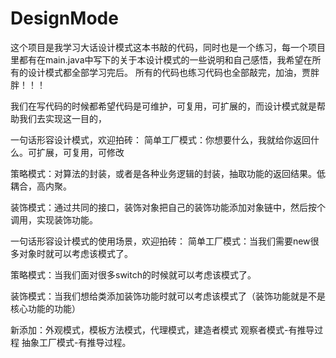 # DesignMode
这个项目是我学习大话设计模式这本书敲的代码，同时也是一个练习，每一个项目里都有在main.java中写下的关于本设计模式的一些说明和自己感悟，我希望在所有的设计模式都全部学习完后。
所有的代码也练习代码也全部敲完，加油，贾胖胖！！！

我们在写代码的时候都希望代码是可维护，可复用，可扩展的，而设计模式就是帮助我们去实现这一目的，

一句话形容设计模式，欢迎拍砖：
简单工厂模式：你想要什么，我就给你返回什么。可扩展，可复用，可修改

策略模式：对算法的封装，或者是各种业务逻辑的封装，抽取功能的返回结果。低耦合，高内聚。

装饰模式：通过共同的接口，装饰对象把自己的装饰功能添加对象链中，然后按个调用，实现装饰功能。


一句话形容设计模式的使用场景，欢迎拍砖：
简单工厂模式：当我们需要new很多对象时就可以考虑该模式了。

策略模式：当我们面对很多switch的时候就可以考虑该模式了。

装饰模式：当我们想给类添加装饰功能时就可以考虑该模式了（装饰功能就是不是核心功能的功能）

新添加：外观模式，模板方法模式，代理模式，建造者模式
观察者模式-有推导过程
抽象工厂模式-有推导过程。
